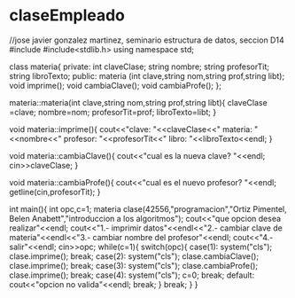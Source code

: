 # claseEmpleado
//jose javier gonzalez martinez, seminario estructura de datos, seccion D14
#include<iostream>
#include<stdlib.h>
using namespace std;


class materia{
    private:
        int claveClase;
        string nombre;
        string profesorTit;
        string libroTexto;
    public:
        materia (int clave,string nom,string prof,string libt);
        void imprime();
        void cambiaClave();
        void cambiaProfe();
};

materia::materia(int clave,string nom,string prof,string libt){
    claveClase =clave;
    nombre=nom;
    profesorTit=prof;
    libroTexto=libt;
}

void materia::imprime(){
    cout<<"clave: "<<claveClase<<" materia: "<<nombre<<" profesor: "<<profesorTit<<" libro: "<<libroTexto<<endl;
}

void materia::cambiaClave(){
    cout<<"cual es la nueva clave? "<<endl;
    cin>>claveClase;
}

void materia::cambiaProfe(){
    cout<<"cual es el nuevo profesor? "<<endl;
    getline(cin,profesorTit);
}

int main(){
    int opc,c=1;
    materia clase(42556,"programacion","Ortiz Pimentel, Belen Anabett","introduccion a los algoritmos");
    cout<<"que opcion desea realizar"<<endl;
    cout<<"1.- imprimir datos"<<endl<<"2.- cambiar clave de materia"<<endl<<"3.- cambiar nombre del profesor"<<endl;
    cout<<"4.- salir"<<endl;
    cin>>opc;
    while(c=1){
    switch(opc){
    case(1):
        system("cls");
        clase.imprime();
        break;
    case(2):
        system("cls");
        clase.cambiaClave();
        clase.imprime();
        break;
    case(3):
        system("cls");
        clase.cambiaProfe();
        clase.imprime();
        break;
    case(4):
        system("cls");
        c=0;
        break;
    default:
        cout<<"opcion no valida"<<endl;
        break;
    }
    break;
}
}
